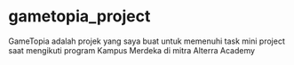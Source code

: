 # gametopia_project

GameTopia adalah projek yang saya buat untuk memenuhi task mini project saat mengikuti program Kampus Merdeka di mitra Alterra Academy

